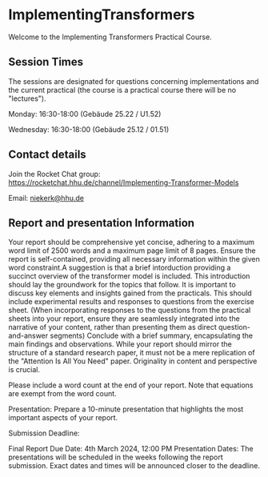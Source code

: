 # ImplementingTransformers

Welcome to the Implementing Transformers Practical Course.

## Session Times

The sessions are designated for questions concerning implementations and the current practical (the course is a practical course there will be no "lectures").

Monday: 16:30-18:00 (Gebäude 25.22 / U1.52)

Wednesday: 16:30-18:00 (Gebäude 25.12 / 01.51)

## Contact details

Join the Rocket Chat group: https://rocketchat.hhu.de/channel/Implementing-Transformer-Models

Email: niekerk@hhu.de

## Report and presentation Information

Your report should be comprehensive yet concise, adhering to a maximum word limit of 2500 words and a maximum page limit of 8 pages. Ensure the report is self-contained, providing all necessary information within the given word constraint.A suggestion is that a brief intorduction providing a succinct overview of the transformer model is included. This introduction should lay the groundwork for the topics that follow. It is important to discuss key elements and insights gained from the practicals. This should include experimental results and responses to questions from the exercise sheet. (When incorporating responses to the questions from the practical sheets into your report, ensure they are seamlessly integrated into the narrative of your content, rather than presenting them as direct question-and-answer segments) Conclude with a brief summary, encapsulating the main findings and observations. While your report should mirror the structure of a standard research paper, it must not be a mere replication of the "Attention Is All You Need" paper. Originality in content and perspective is crucial.

Please include a word count at the end of your report. Note that equations are exempt from the word count.

Presentation: Prepare a 10-minute presentation that highlights the most important aspects of your report.

Submission Deadline:

Final Report Due Date: 4th March 2024, 12:00 PM
Presentation Dates: The presentations will be scheduled in the weeks following the report submission. Exact dates and times will be announced closer to the deadline.
